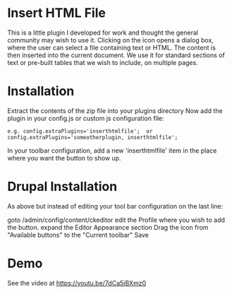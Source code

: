 # Insert HTML File

This is a little plugin I developed for work and thought the general community may wish to use it. 
Clicking on the icon opens a dialog box, where the user can select a file containing text or HTML. The content is then inserted into the current document. We use it for standard sections of text or pre-built tables that we wish to include, on multiple pages.

# Installation
Extract the contents of the zip file into your plugins directory
Now add the plugin in your config.js or custom js configuration file:

    e.g. config.extraPlugins='inserthtmlfile';  or config.extraPlugins='someotherplugin, inserthtmlfile'; 
    
In your toolbar configuration, add a new 'inserthtmlfile' item in the place where you want the button to show up.

# Drupal Installation

As above but instead of editing your tool bar configuration on the last line: 

goto /admin/config/content/ckeditor
edit the Profile where you wish to add the button.
expand the Editor Appearance section
Drag the icon from "Available buttons" to the "Current toolbar"
Save

# Demo

See the video at https://youtu.be/7dCa5jBXmz0
